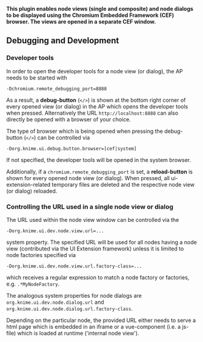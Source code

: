 **This plugin enables node views (single and composite) and node dialogs to be displayed using the Chromium Embedded Framework (CEF) browser. The views are opened in a separate CEF window.**

## Debugging and Development

### Developer tools 

In order to open the developer tools for a node view (or dialog), the AP needs to be started with
```
-Dchromium.remote_debugging_port=8888
```
As a result, a **debug-button** (`</>`) is shown at the bottom right corner of every opened view (or dialog) in the AP which opens the developer tools when pressed.
Alternatively the URL `http://localhost:8888` can also directly be opened with a browser of your choice.

The type of browser which is being opened when pressing the debug-button (`</>`) can be controlled via
```
-Dorg.knime.ui.debug.button.browser=[cef|system]
```
If not specified, the developer tools will be opened in the system browser.

Additionally, if a `chromium.remote_debugging_port` is set, a **reload-button** is shown for every opened node view (or dialog).
When pressed, all ui-extension-related temporary files are deleted and the respective node view (or dialog) reloaded.

### Controlling the URL used in a single node view or dialog

The URL used within the node view window can be controlled via the 
```
-Dorg.knime.ui.dev.node.view.url=...
```
 system property. 
 The specified URL will be used for all nodes having a node view (contributed via the UI Extension framework) unless it is limited to node factories specified via 
```
-Dorg.knime.ui.dev.node.view.url.factory-class=...
```
which receives a regular expression to match a node factory or factories, e.g. `.*MyNodeFactory`.

The analogous system properties for node dialogs are `org.knime.ui.dev.node.dialog.url` and `org.knime.ui.dev.node.dialog.url.factory-class`.

Depending on the particular node, the provided URL either needs to serve a html page which is embedded in an iframe or a vue-component (i.e. a js-file) which is loaded at runtime ('internal node view').


